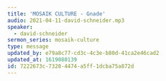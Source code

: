 ```yaml
---
title: 'MOSAIK CULTURE - Gnade'
audio: 2021-04-11-david-schneider.mp3
speaker:
  - david-schneider
sermon_series: mosaik-culture
type: message
updated_by: e79a8c77-cd3c-4c3e-b80d-41ca2e46cad2
updated_at: 1619080139
id: 7222673c-7328-4474-a5ff-1dcba75a872d
---
```

